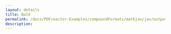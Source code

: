```yaml
---
layout: details
title: Bold
permalink: /docs/PDFreactor-Examples/compoundFormats/mathjax/jax/output/SVG/fonts/TeX/Main/Bold/
description: 
---
```





